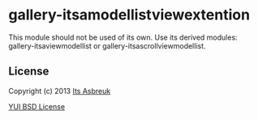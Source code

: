 gallery-itsamodellistviewextention
==================================


This module should not be used of its own.
Use its derived modules: gallery-itsaviewmodellist or gallery-itsascrollviewmodellist.


License
-------

Copyright (c) 2013 [Its Asbreuk](http://http://itsasbreuk.nl)

[YUI BSD License](http://developer.yahoo.com/yui/license.html)
